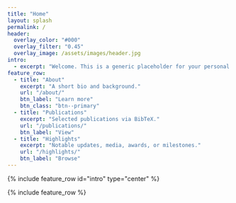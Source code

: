 ```yaml
---
title: "Home"
layout: splash
permalink: /
header:
  overlay_color: "#000"
  overlay_filter: "0.45"
  overlay_image: /assets/images/header.jpg
intro:
  - excerpt: "Welcome. This is a generic placeholder for your personal website."
feature_row:
  - title: "About"
    excerpt: "A short bio and background."
    url: "/about/"
    btn_label: "Learn more"
    btn_class: "btn--primary"
  - title: "Publications"
    excerpt: "Selected publications via BibTeX."
    url: "/publications/"
    btn_label: "View"
  - title: "Highlights"
    excerpt: "Notable updates, media, awards, or milestones."
    url: "/highlights/"
    btn_label: "Browse"
---
```


{% include feature_row id="intro" type="center" %}

{% include feature_row %}
